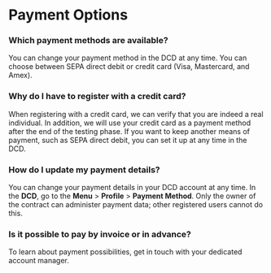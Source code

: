 # Payment Options

### Which payment methods are available?

You can change your payment method in the DCD at any time. You can choose between SEPA direct debit or credit card (Visa, Mastercard, and Amex).

### Why do I have to register with a credit card?

When registering with a credit card, we can verify that you are indeed a real individual. In addition, we will use your credit card as a payment method after the end of the testing phase. If you want to keep another means of payment, such as SEPA direct debit, you can set it up at any time in the DCD.

### How do I update my payment details?

You can change your payment details in your DCD account at any time. In the **DCD**, go to the **Menu** > **Profile** > **Payment Method**. Only the owner of the contract can administer payment data; other registered users cannot do this.

### Is it possible to pay by invoice or in advance?

To learn about payment possibilities, get in touch with your dedicated account manager. 
